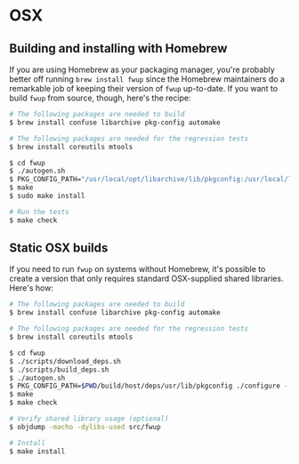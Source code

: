 # OSX

## Building and installing with Homebrew

If you are using Homebrew as your packaging manager, you're probably better off
running `brew install fwup` since the Homebrew maintainers do a remarkable job
of keeping their version of `fwup` up-to-date. If you want to build `fwup` from
source, though, here's the recipe:

```bash
# The following packages are needed to build
$ brew install confuse libarchive pkg-config automake

# The following packages are needed for the regression tests
$ brew install coreutils mtools

$ cd fwup
$ ./autogen.sh
$ PKG_CONFIG_PATH="/usr/local/opt/libarchive/lib/pkgconfig:/usr/local/lib/pkgconfig:$PKG_CONFIG_PATH" ./configure
$ make
$ sudo make install

# Run the tests
$ make check
```

## Static OSX builds

If you need to run `fwup` on systems without Homebrew, it's possible to create a
version that only requires standard OSX-supplied shared libraries. Here's how:

```bash
# The following packages are needed to build
$ brew install confuse libarchive pkg-config automake

# The following packages are needed for the regression tests
$ brew install coreutils mtools

$ cd fwup
$ ./scripts/download_deps.sh
$ ./scripts/build_deps.sh
$ ./autogen.sh
$ PKG_CONFIG_PATH=$PWD/build/host/deps/usr/lib/pkgconfig ./configure --enable-shared=n
$ make
$ make check

# Verify shared library usage (optional)
$ objdump -macho -dylibs-used src/fwup

# Install
$ make install
```
